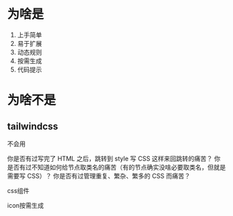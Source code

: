 # 为啥是
1. 上手简单
2. 易于扩展
3. 动态规则
4. 按需生成
5. 代码提示

# 为啥不是
## tailwindcss 
不会用


你是否有过写完了 HTML 之后，跳转到 style 写 CSS 这样来回跳转的痛苦？
你是否有过不知道如何给节点取类名的痛苦（有的节点确实没啥必要取类名，但就是需要写 CSS）？
你是否有过管理重复、繁杂、繁多的 CSS 而痛苦？

css组件

icon按需生成